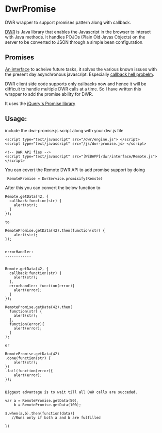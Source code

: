 DwrPromise
==========

DWR wrapper to support promises pattern along with callback.


<a href="http://directwebremoting.org/">DWR</a> is Java library that enables the Javascript in the browser to interact with
Java methods. It handles POJOs (Plain Old Javas Objects) on the server to be converted to JSON through a simple bean configuration.


Promises
--------

[An interface](https://developer.mozilla.org/en-US/docs/Web/JavaScript/Reference/Global_Objects/Promise) to acheive future tasks, it solves the various known issues with the present day asynchronous javascript. Especially <a href="http://callbackhell.com/">callback hell probelm</a>.

DWR client side code supports only callbacks now and hence it will be difficult to handle multiple DWR calls at a time. So I have written this wrapper to add the promise ability for DWR.

It uses the <a href="http://api.jquery.com/deferred.promise/">jQuery's Promise library</a>

Usage:
-----

include the dwr-promise.js script along with your dwr.js file

```
<script type="text/javascript" src="/dwr/engine.js"> </script>
<script type="text/javascript" src="/js/dwr-promise.js> </script>

<!-- DWR API fies -->
<script type="text/javascript" src="[WEBAPP]/dwr/interface/Remote.js"> </script>

```
You can covert the Remote DWR API to add promise support by doing

``` RemotePromise = DwrService.promisify(Remote)```

After this you can convert the below function to

```
Remote.getData(42, {
  callback:function(str) { 
    alert(str); 
  }
});

to

RemotePromise.getData(42).then(function(str) { 
    alert(str); 
});


errorHandler:
------------


Remote.getData(42, {
  callback:function(str) { 
    alert(str); 
  },
  errorhandler: function(error){
    alert(error);
  }
});

RemotePromise.getData(42).then(
  function(str) { 
    alert(str); 
  },
  function(error){
    alert(error);
  }
);

or 

RemotePromise.getData(42)
.done(function(str) { 
    alert(str); 
})
.fail(function(error){
    alert(error);
});


Biggest advantage is to wait till all DWR calls are succeded.

var a = RemotePromise.getData(50),
    b = RemotePromise.getData(100);

$.when(a,b).then(function(data){
   //Runs only if both a and b are fulfilled

})

```




